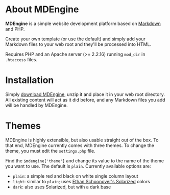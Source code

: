 About MDEngine
==============

**MDEngine** is a simple website development platform based on [Markdown](http://daringfireball.net/projects/markdown/) and PHP.

Create your own template (or use the default) and simply add your Markdown files to your web root and they'll be processed into HTML.

Requires PHP and an Apache server (>= 2.2.16) running `mod_dir` in `.htaccess` files.

Installation
============

Simply [download MDEngine](https://github.com/bburwell/MDEngine/archive/master.zip), unzip it and place it in your web root directory. All existing content will act as it did before, and any Markdown files you add will be handled by MDEngine.

Themes
======

MDEngine is highly extensible, but also usable straight out of the box. To that end, MDEngine currently comes with three themes. To change the theme, you must edit the `settings.php` file.

Find the `$mdengine['theme']` and change its value to the name of the theme you want to use. The default is `plain`. Currently available options are:

* `plain`: a simple red and black on white single column layout
* `light`: similar to `plain`; uses [Ethan Schoonover's Solarized][Solarized] colors
* `dark`: also uses Solarized, but with a dark base

[Solarized]: http://ethanschoonover.com/solarized